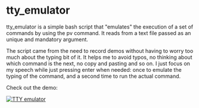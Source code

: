 # tty_emulator

tty_emulator is a simple bash script that "emulates" the execution of a set of commands by using the pv command. It reads from a text file passed as an unique and mandatory argument.

The script came from the need to record demos without having to worry too much about the typing bit of it. It helps me to avoid typos, no thinking about which command is the next, no copy and pasting and so on. I just focus on my speech while just pressing enter when needed: once to emulate the typing of the command, and a second time to run the actual command.

Check out the demo:


[![TTY emulator](https://img.youtube.com/vi/fjyS1ZgfPSI/0.jpg)](https://www.youtube.com/watch?v=fjyS1ZgfPSI)
